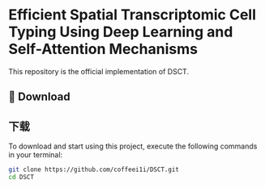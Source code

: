 # Efficient Spatial Transcriptomic Cell Typing Using Deep Learning and Self-Attention Mechanisms

This repository is the official implementation of DSCT.
## 🚨 Download

## 下载
To download and start using this project, execute the following commands in your terminal:


```bash
git clone https://github.com/coffeei1i/DSCT.git
cd DSCT
